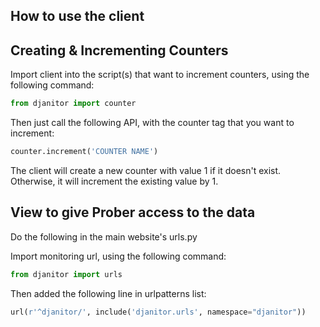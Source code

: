 How to use the client
------------------------------
## Creating & Incrementing Counters

Import client into the script(s) that want to increment counters, using the following command:
```python
from djanitor import counter
```

Then just call the following API, with the counter tag that you want to increment:
```python
counter.increment('COUNTER NAME')
```

The client will create a new counter with value 1 if it doesn't exist. Otherwise, it will increment the existing value by 1.

## View to give Prober access to the data

Do the following in the main website's urls.py

Import monitoring url, using the following command:
```python
from djanitor import urls	
```

Then added the following line in urlpatterns list:
```python
url(r'^djanitor/', include('djanitor.urls', namespace="djanitor"))
```
